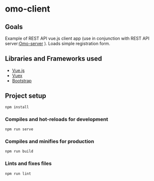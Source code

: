 # omo-client

## Goals

Example of REST API vue.js client app (use in conjunction with REST API server:[Omo-server](https://github.com/edwards33/omo-server) ).
Loads simple registration form.

## Libraries and Frameworks used

* [Vue.js](https://vuejs.org)
* [Vuex](https://vuex.vuejs.org/)
* [Bootstrap](https://getbootstrap.com/)

## Project setup
```
npm install
```

### Compiles and hot-reloads for development
```
npm run serve
```

### Compiles and minifies for production
```
npm run build
```

### Lints and fixes files
```
npm run lint
```

